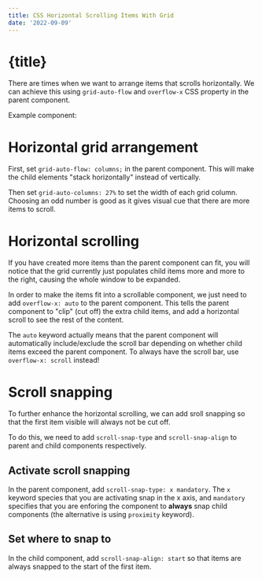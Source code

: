 ```yaml
---
title: CSS Horizontal Scrolling Items With Grid
date: '2022-09-09'
---
```


<script>
    import Carousell from "./components/Carousell.svelte";
</script>

# {title}

There are times when we want to arrange items that scrolls horizontally.
We can achieve this using `grid-auto-flow` and `overflow-x` CSS property in the parent component.

Example component:
<Carousell/>

# Horizontal grid arrangement

First, set `grid-auto-flow: columns;` in the parent component. This will make the child elements "stack horizontally" instead of vertically.

Then set `grid-auto-columns: 27%` to set the width of each grid column. Choosing an odd number is good as it gives visual cue that there are more items to scroll.

# Horizontal scrolling

If you have created more items than the parent component can fit, you will notice that the grid currently just populates child items more and more to the right, causing the whole window to be expanded.

In order to make the items fit into a scrollable component, we just need to add `overflow-x: auto` to the parent component.
This tells the parent component to "clip" (cut off) the extra child items, and add a horizontal scroll to see the rest of the content.

The `auto` keyword actually means that the parent component will automatically include/exclude the scroll bar depending on whether child items exceed the parent component.
To always have the scroll bar, use `overflow-x: scroll` instead!

# Scroll snapping

To further enhance the horizontal scrolling, we can add sroll snapping so that the first item visible will always not be cut off.

To do this, we need to add `scroll-snap-type` and `scroll-snap-align` to parent and child components respectively.

## Activate scroll snapping

In the parent component, add `scroll-snap-type: x mandatory`.
The `x` keyword species that you are activating snap in the x axis, and `mandatory` specifies that you are enforing the component to **always** snap child components (the alternative is using `proximity` keyword).

## Set where to snap to

In the child component, add `scroll-snap-align: start` so that items are always snapped to the start of the first item.
